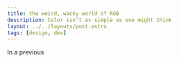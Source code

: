 ```yaml
---
title: the weird, wacky world of RGB
description: Color isn’t as simple as one might think
layout: ../../layouts/post.astro
tags: [design, dev]
---
```


In a previous
